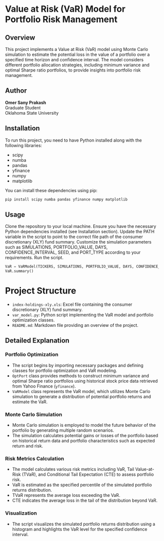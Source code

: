 # Value at Risk (VaR) Model for Portfolio Risk Management

## Overview
This project implements a Value at Risk (VaR) model using Monte Carlo simulation to estimate the potential loss in the value of a portfolio over a specified time horizon and confidence interval. The model considers different portfolio allocation strategies, including minimum variance and optimal Sharpe ratio portfolios, to provide insights into portfolio risk management.

## Author
**Omer Sany Prakash**  
Graduate Student  
Oklahoma State University

## Installation
To run this project, you need to have Python installed along with the following libraries:

- scipy
- numba
- pandas
- yfinance
- numpy
- matplotlib

You can install these dependencies using pip:

```bash
pip install scipy numba pandas yfinance numpy matplotlib
```

## Usage
Clone the repository to your local machine.
Ensure you have the necessary Python dependencies installed (see Installation section).
Update the PATH variable in the script to point to the correct file path of the consumer discretionary (XLY) fund summary.
Customize the simulation parameters such as SIMULATIONS, PORTFOLIO_VALUE, DAYS, CONFIDENCE_INTERVAL, SEED, and PORT_TYPE according to your requirements.
Run the script.
```python
VaR = VaRModel(TICKERS, SIMULATIONS, PORTFOLIO_VALUE, DAYS, CONFIDENCE_INTERVAL, PORT_TYPE)
VaR.summary()
```

# Project Structure

- `index-holdings-xly.xls`: Excel file containing the consumer discretionary (XLY) fund summary.
- `var_model.py`: Python script implementing the VaR model and portfolio optimization classes.
- `README.md`: Markdown file providing an overview of the project.

## Detailed Explanation

### Portfolio Optimization
- The script begins by importing necessary packages and defining classes for portfolio optimization and VaR modeling.
- `OptPort` class provides methods to construct minimum variance and optimal Sharpe ratio portfolios using historical stock price data retrieved from Yahoo Finance (`yfinance`).
- `VaRModel` class represents the VaR model, which utilizes Monte Carlo simulation to generate a distribution of potential portfolio returns and estimate the VaR.

### Monte Carlo Simulation
- Monte Carlo simulation is employed to model the future behavior of the portfolio by generating multiple random scenarios.
- The simulation calculates potential gains or losses of the portfolio based on historical return data and portfolio characteristics such as expected return and risk.

### Risk Metrics Calculation
- The model calculates various risk metrics including VaR, Tail Value-at-Risk (TVaR), and Conditional Tail Expectation (CTE) to assess portfolio risk.
- VaR is estimated as the specified percentile of the simulated portfolio returns distribution.
- TVaR represents the average loss exceeding the VaR.
- CTE indicates the average loss in the tail of the distribution beyond VaR.

### Visualization
- The script visualizes the simulated portfolio returns distribution using a histogram and highlights the VaR level for the specified confidence interval.

